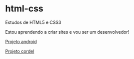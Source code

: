 # html-css
 Estudos de HTML5 e CSS3

Estou aprendendo a criar sites e vou ser um desenvolvedor!

<a href="https://leonardodbc.github.io/projeto-android"> Projeto android <a>

<a href="https://leonardodbc.github.io/projeto-cordel"> Projeto cordel <a>